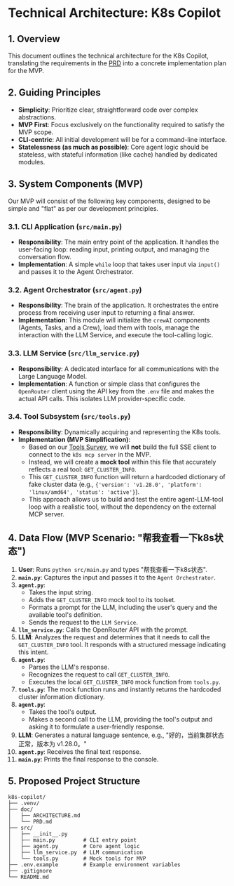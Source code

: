 # Technical Architecture: K8s Copilot

## 1. Overview
This document outlines the technical architecture for the K8s Copilot, translating the requirements in the [PRD](./PRD.md) into a concrete implementation plan for the MVP.

## 2. Guiding Principles
- **Simplicity**: Prioritize clear, straightforward code over complex abstractions.
- **MVP First**: Focus exclusively on the functionality required to satisfy the MVP scope.
- **CLI-centric**: All initial development will be for a command-line interface.
- **Statelessness (as much as possible)**: Core agent logic should be stateless, with stateful information (like cache) handled by dedicated modules.

## 3. System Components (MVP)
Our MVP will consist of the following key components, designed to be simple and "flat" as per our development principles.

### 3.1. CLI Application (`src/main.py`)
- **Responsibility**: The main entry point of the application. It handles the user-facing loop: reading input, printing output, and managing the conversation flow.
- **Implementation**: A simple `while` loop that takes user input via `input()` and passes it to the Agent Orchestrator.

### 3.2. Agent Orchestrator (`src/agent.py`)
- **Responsibility**: The brain of the application. It orchestrates the entire process from receiving user input to returning a final answer.
- **Implementation**: This module will initialize the `crewAI` components (Agents, Tasks, and a Crew), load them with tools, manage the interaction with the LLM Service, and execute the tool-calling logic.

### 3.3. LLM Service (`src/llm_service.py`)
- **Responsibility**: A dedicated interface for all communications with the Large Language Model.
- **Implementation**: A function or simple class that configures the `OpenRouter` client using the API key from the `.env` file and makes the actual API calls. This isolates LLM provider-specific code.

### 3.4. Tool Subsystem (`src/tools.py`)
- **Responsibility**: Dynamically acquiring and representing the K8s tools.
- **Implementation (MVP Simplification)**:
    - Based on our [Tools Survey](./TOOLS_SURVEY.md), we will **not** build the full SSE client to connect to the `k8s mcp server` in the MVP.
    - Instead, we will create a **mock tool** within this file that accurately reflects a real tool: `GET_CLUSTER_INFO`.
    - This `GET_CLUSTER_INFO` function will return a hardcoded dictionary of fake cluster data (e.g., `{'version': 'v1.28.0', 'platform': 'linux/amd64', 'status': 'active'}`).
    - This approach allows us to build and test the entire agent-LLM-tool loop with a realistic tool, without the dependency on the external MCP server.

## 4. Data Flow (MVP Scenario: "帮我查看一下k8s状态")
1.  **User**: Runs `python src/main.py` and types "帮我查看一下k8s状态".
2.  **`main.py`**: Captures the input and passes it to the `Agent Orchestrator`.
3.  **`agent.py`**:
    - Takes the input string.
    - Adds the `GET_CLUSTER_INFO` mock tool to its toolset.
    - Formats a prompt for the LLM, including the user's query and the available tool's definition.
    - Sends the request to the `LLM Service`.
4.  **`llm_service.py`**: Calls the OpenRouter API with the prompt.
5.  **LLM**: Analyzes the request and determines that it needs to call the `GET_CLUSTER_INFO` tool. It responds with a structured message indicating this intent.
6.  **`agent.py`**:
    - Parses the LLM's response.
    - Recognizes the request to call `GET_CLUSTER_INFO`.
    - Executes the local `GET_CLUSTER_INFO` mock function from `tools.py`.
7.  **`tools.py`**: The mock function runs and instantly returns the hardcoded cluster information dictionary.
8.  **`agent.py`**:
    - Takes the tool's output.
    - Makes a second call to the LLM, providing the tool's output and asking it to formulate a user-friendly response.
9.  **LLM**: Generates a natural language sentence, e.g., "好的，当前集群状态正常，版本为 v1.28.0。"
10. **`agent.py`**: Receives the final text response.
11. **`main.py`**: Prints the final response to the console.

## 5. Proposed Project Structure
```
k8s-copilot/
├── .venv/
├── doc/
│   ├── ARCHITECTURE.md
│   └── PRD.md
├── src/
│   ├── __init__.py
│   ├── main.py         # CLI entry point
│   ├── agent.py        # Core agent logic
│   ├── llm_service.py  # LLM communication
│   └── tools.py        # Mock tools for MVP
├── .env.example        # Example environment variables
├── .gitignore
└── README.md
``` 